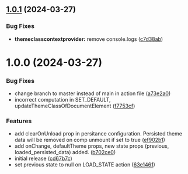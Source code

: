 ## [1.0.1](https://github.com/sreed17/theme-class-provider/compare/v1.0.0...v1.0.1) (2024-03-27)


### Bug Fixes

* **themeclasscontextprovider:** remove console.logs ([c7d38ab](https://github.com/sreed17/theme-class-provider/commit/c7d38abffb6d349707ff20af4a675b209c7c11ee))

# 1.0.0 (2024-03-27)


### Bug Fixes

* change branch to master instead of main in action file ([a73e2a0](https://github.com/sreed17/theme-class-provider/commit/a73e2a044ea6743809bfe38aff2eb8e64b00d93b))
* incorrect computation in SET_DEFAULT, updateThemeClassOfDocumentElement ([f7753cf](https://github.com/sreed17/theme-class-provider/commit/f7753cf2b86bff5c19b0b88caa22d7fd10d1ffff))


### Features

* add clearOnUnload prop in persitance configuration. Persisted theme data will be removed on comp unmount if set to true ([ef902b1](https://github.com/sreed17/theme-class-provider/commit/ef902b1004da29ed7ce2366ca87264aaaf08629d))
* add onChange, defaultTheme props, new state props (previous, loaded_persisted_data) added. ([b702ce0](https://github.com/sreed17/theme-class-provider/commit/b702ce01d592261a84cb81237fed511b10c6441a))
* initial release ([cd67b7c](https://github.com/sreed17/theme-class-provider/commit/cd67b7c1b78e24ba9b3d7128ef591295e82bbe7f))
* set previous state to null on LOAD_STATE action ([63e1461](https://github.com/sreed17/theme-class-provider/commit/63e1461c6f43cd3fc6d3c23aec029a6179527c22))
